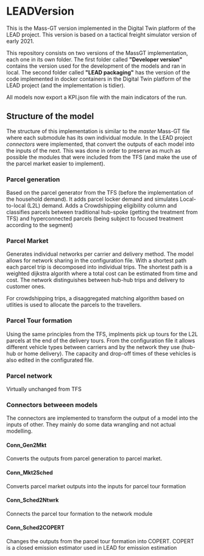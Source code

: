 # LEADVersion
This is the Mass-GT version implemented in the Digital Twin platform of the LEAD project. This version is based on a tactical freight simulator version of early 2021.

This repository consists on two versions of the MassGT implementation, each one in its own folder. The first folder called **"Developer version"** contains the version used for the development of the models and ran in local. The second folder called **"LEAD packaging"** has the version of the code implemented in docker containers in the Digital Twin platform of the LEAD project (and the implementation is tidier).

All models now export a KPI.json file with the main indicators of the run. 

## Structure of the model

The structure of this implementation is similar to the _master_ Mass-GT file where each submodule has its own individual module. In the LEAD project _connectors_ were implemented, that convert the outputs of each model into the inputs of the next. This was done in order to preserve as much as possible the modules that were included from the TFS (and make the use of the parcel market easier to implement).

### Parcel generation
Based on the parcel generator from the TFS (before the implementation of the household demand). It adds parcel locker demand and simulates Local-to-local  (L2L) demand. Adds a Crowdshipping eligibility column and classifies parcels between traditional hub-spoke (getting the treatment from TFS) and hyperconnected parcels (being subject to focused treatment according to the segment)

### Parcel Market
Generates individual networks per carrier and delivery method. The model allows for network sharing in the configuration file. With a shortest path each parcel trip is decomposed into individual trips. The shortest path is a weighted dijkstra algorith where a total cost can be estimated from time and cost. The network distinguishes between hub-hub trips and delivery to customer ones.

For crowdshipping trips, a disaggregated matching algorithm based on utlities is used to allocate the parcels to the travellers. 


### Parcel Tour formation
Using the same principles from the TFS, implments pick up tours for the L2L parcels at the end of the delivery tours. From the configuration file it allows different vehicle types between carriers and by the network they use (hub-hub or home delivery). The capacity and drop-off times of these vehicles is also edited in the configurated file.


### Parcel network
Virtually unchanged from TFS

### Connectors betweeen models
The connectors are implemented to transform the output of a model into the inputs of other. They mainly do some data wrangling and not actual modelling. 

#### Conn_Gen2Mkt
Converts the outputs from parcel generation to parcel market.
#### Conn_Mkt2Sched
Converts parcel market outputs into the inputs for parcel tour formation 
#### Conn_Sched2Ntwrk
Connects the parcel tour formation to the network module
#### Conn_Sched2COPERT
Changes the outputs from the parcel tour formation into COPERT. COPERT is a closed emission estimator used in LEAD for emission estimation
